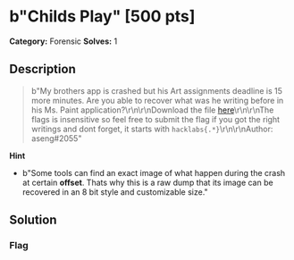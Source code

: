 # b"Childs Play" [500 pts]

**Category:** Forensic
**Solves:** 1

## Description
>b"My brothers app is crashed but his Art assignments deadline is 15 more minutes. Are you able to recover what was he writing before in his Ms. Paint application?\r\n\r\nDownload the file  [here](https://drive.google.com/file/d/1TvbfM1mVagYSD0WgCvyO3VobQmnkZYvx/view?usp=share_link)\r\n\r\nThe flags is insensitive so feel free to submit the flag if you got the right writings and dont forget, it starts with `hacklabs{.*}`\r\n\r\nAuthor: aseng#2055"

**Hint**
* b"Some tools can find an exact image of what happen during the crash at certain **offset**. Thats why this is a raw dump that its image can be recovered in an 8 bit style and customizable size."

## Solution

### Flag

